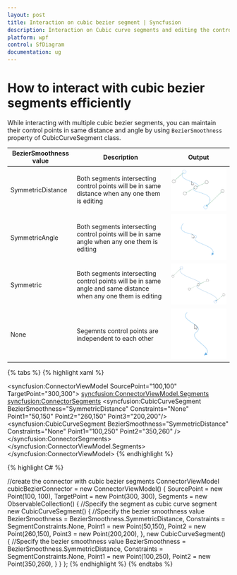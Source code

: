 ```yaml
---
layout: post
title: Interaction on cubic bezier segment | Syncfusion
description: Interaction on Cubic curve segments and editing the control points of cubic curve segments to maintain same distance and angle
platform: wpf
control: SfDiagram
documentation: ug
---
```


# How to interact with cubic bezier segments efficiently

While interacting with multiple cubic bezier segments, you can maintain their control points in same distance and angle by using `BezierSmoothness` property of CubicCurveSegment class.

| BezierSmoothness value| Description  | Output |
|---|---|---|
| SymmetricDistance| Both segments intersecting control points will be in same distance when any one them is editing | ![SymmetricDistance](Connector_images/SymmetricDistance.gif) |
| SymmetricAngle |Both segments intersecting control points will be in same angle when any one them is editing| ![SymmetricAngle](Connector_images/SymmetricAngle.gif) | 
| Symmetric | Both segments intersecting control points will be in same angle and same distance when any one them is editing|![Symmetric](Connector_images/Symmetric.png) |
| None | Segemnts control points are independent to each other | ![None](Connector_images/SymmetricNone.gif) |

{% tabs %}
{% highlight xaml %}

<!--create the connector with cubic curve segments-->
<syncfusion:ConnectorViewModel SourcePoint="100,100" TargetPoint="300,300">
    <syncfusion:ConnectorViewModel.Segments>
        <syncfusion:ConnectorSegments>
            <syncfusion:CubicCurveSegment BezierSmoothness="SymmetricDistance" 
                                          Constraints="None" Point1="50,150" 
                                          Point2="260,150" Point3="200,200"/>
            <syncfusion:CubicCurveSegment BezierSmoothness="SymmetricDistance" 
                                          Constraints="None" Point1="100,250" 
                                          Point2="350,260" />
        </syncfusion:ConnectorSegments>
    </syncfusion:ConnectorViewModel.Segments>
</syncfusion:ConnectorViewModel>
{% endhighlight %}

{% highlight C# %}

//create the connector with cubic bezier segments
ConnectorViewModel cubicBezierConnector = new ConnectorViewModel()
{
    SourcePoint = new Point(100, 100),
    TargetPoint = new Point(300, 300),
    Segments = new ObservableCollection<IConnectorSegment>()
    {
        //Specify the segment as cubic curve segment
        new CubicCurveSegment()
        {
            //Specify the bezier smoothness value
            BezierSmoothness = BezierSmoothness.SymmetricDistance,
            Constraints = SegmentConstraints.None,
            Point1 = new Point(50,150),
            Point2 = new Point(260,150),
            Point3 = new Point(200,200),
        },
        new CubicCurveSegment()
        {
            //Specify the bezier smoothness value
            BezierSmoothness = BezierSmoothness.SymmetricDistance,
            Constraints = SegmentConstraints.None,
            Point1 = new Point(100,250),
            Point2 = new Point(350,260),
        }
    }
};
{% endhighlight %}
{% endtabs %}
